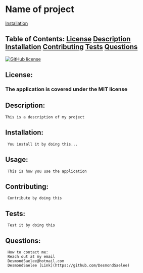  
# Name of project    

[Installation](#installation)
## Table of Contents: [License](#License:)   [Description](#Description:)   [Installation](#Installation:)    [Contributing](#Contributing:)   [Tests](#Tests:)   [Questions](#Questions:)
[![GitHub license](https://img.shields.io/badge/license-MIT-blue.svg)](https://img.shields.io/badge/license-MIT-blue.svg)
## License: 
### The application is covered under the MIT license


## Description:
    This is a description of my project

## Installation:
     You install it by doing this...

## Usage:
     This is how you use the application



## Contributing:
     Contribute by doing this

## Tests:
     Test it by doing this

## Questions:
     How to contact me:
     Reach out at my email
     DesmondSaelee@hotmail.com
     DesmondSaelee [Link](https://github.com/DesmondSaelee)
     